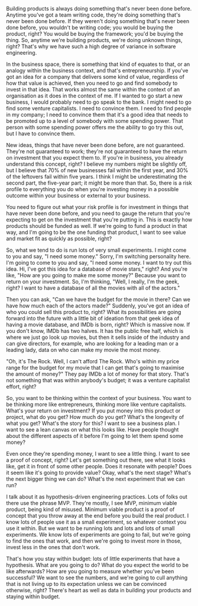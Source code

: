 Building products is always doing something that's never been done before. Anytime you've got a team writing code, they're doing something that's never been done before. If they weren't doing something that's never been done before, you wouldn't be writing code; you would be buying the product, right? You would be buying the framework; you'd be buying the thing. So, anytime we're building products, we're doing unknown things, right? That's why we have such a high degree of variance in software engineering.

In the business space, there is something that kind of equates to that, or an analogy within the business context, and that's entrepreneurship. If you've got an idea for a company that delivers some kind of value, regardless of how that value is achieved, then you need to go and find somebody to invest in that idea. That works almost the same within the context of an organisation as it does in the context of me. If I wanted to go start a new business, I would probably need to go speak to the bank. I might need to go find some venture capitalists. I need to convince them. I need to find people in my company; I need to convince them that it's a good idea that needs to be promoted up to a level of somebody with some spending power. That person with some spending power offers me the ability to go try this out, but I have to convince them.

New ideas, things that have never been done before, are not guaranteed. They're not guaranteed to work; they're not guaranteed to have the return on investment that you expect them to. If you're in business, you already understand this concept, right? I believe my numbers might be slightly off, but I believe that 70% of new businesses fail within the first year, and 30% of the leftovers fail within five years. I think I might be underestimating the second part, the five-year part; it might be more than that. So, there is a risk profile to everything you do when you're investing money in a possible outcome within your business or external to your business. 

You need to figure out what your risk profile is for investment in things that have never been done before, and you need to gauge the return that you're expecting to get on the investment that you're putting in. This is exactly how products should be funded as well. If we're going to fund a product in that way, and I'm going to be the one funding that product, I want to see value and market fit as quickly as possible, right? 

So, what we tend to do is run lots of very small experiments. I might come to you and say, "I need some money." Sorry, I'm switching personality here. I'm going to come to you and say, "I need some money. I want to try out this idea. Hi, I've got this idea for a database of movie stars," right? And you're like, "How are you going to make me some money?" Because you want to return on your investment. So, I'm thinking, "Well, I really, I'm the geek, right? I want to have a database of all the movies with all of the actors." 

Then you can ask, "Can we have the budget for the movie in there? Can we have how much each of the actors made?" Suddenly, you've got an idea of who you could sell this product to, right? What its possibilities are going forward into the future with a little bit of ideation from that geek idea of having a movie database, and IMDb is born, right? Which is massive now. If you don't know, IMDb has two halves. It has the public free half, which is where we just go look up movies, but then it sells inside of the industry and can give directors, for example, who are looking for a leading man or a leading lady, data on who can make my movie the most money. 

"Oh, it's The Rock. Well, I can't afford The Rock. Who's within my price range for the budget for my movie that I can get that's going to maximise the amount of money?" They pay IMDb a lot of money for that story. That's not something that was within anybody's budget; it was a venture capitalist effort, right? 

So, you want to be thinking within the context of your business. You want to be thinking more like entrepreneurs, thinking more like venture capitalists. What's your return on investment? If you put money into this product or project, what do you get? How much do you get? What's the longevity of what you get? What's the story for this? I want to see a business plan. I want to see a lean canvas on what this looks like. Have people thought about the different aspects of it before I'm going to let them spend some money? 

Even once they're spending money, I want to see a little thing. I want to see a proof of concept, right? Let's get something out there, see what it looks like, get it in front of some other people. Does it resonate with people? Does it seem like it's going to provide value? Okay, what's the next stage? What's the next bigger thing we can do? What's the next experiment that we can run? 

I talk about it as hypothesis-driven engineering practices. Lots of folks out there use the phrase MVP. They're mostly, I see MVP, minimum viable product, being kind of misused. Minimum viable product is a proof of concept that you throw away at the end before you build the real product. I know lots of people use it as a small experiment, so whatever context you use it within. But we want to be running lots and lots and lots of small experiments. We know lots of experiments are going to fail, but we're going to find the ones that work, and then we're going to invest more in those, invest less in the ones that don't work. 

That's how you stay within budget: lots of little experiments that have a hypothesis. What are you going to do? What do you expect the world to be like afterwards? How are you going to measure whether you've been successful? We want to see the numbers, and we're going to cull anything that is not living up to its expectation unless we can be convinced otherwise, right? There's heart as well as data in building your products and staying within budget.